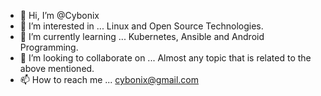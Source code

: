 - 👋 Hi, I’m @Cybonix
- 👀 I’m interested in ... Linux and Open Source Technologies.
- 🌱 I’m currently learning ... Kubernetes, Ansible and Android Programming.
- 💞️ I’m looking to collaborate on ... Almost any topic that is related to the above mentioned.
- 📫 How to reach me ... cybonix@gmail.com

<!---
Cybonix/Cybonix is a ✨ special ✨ repository because its `README.md` (this file) appears on your GitHub profile.
You can click the Preview link to take a look at your changes.
--->
